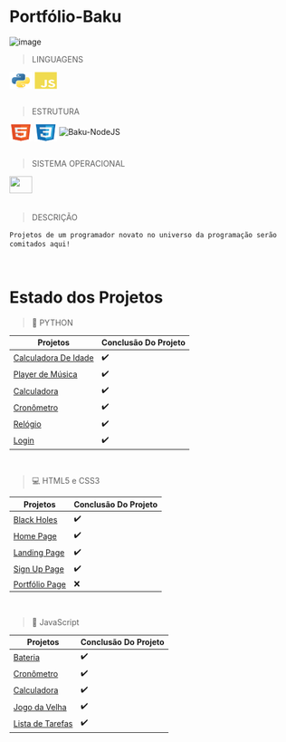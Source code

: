 # Portfólio-Baku
<div align="left">

![image](https://user-images.githubusercontent.com/103138773/191082511-9629273f-5dba-4682-bc0f-12fc09ca7514.png)

> LINGUAGENS
<div>
<img align="center" alt="Baku-Python" height="30" width="40" src="https://raw.githubusercontent.com/devicons/devicon/master/icons/python/python-original.svg">
<img align="center" alt="Baku-Js" height="30" width="40" src="https://raw.githubusercontent.com/devicons/devicon/master/icons/javascript/javascript-plain.svg">
</div>

<br>

> ESTRUTURA
<div>
<img align="center" alt="Baku-HTML" height="30" width="40" src="https://raw.githubusercontent.com/devicons/devicon/master/icons/html5/html5-original.svg">
<img align="center" alt="Baku-CSS" height="30" width="40" src="https://raw.githubusercontent.com/devicons/devicon/master/icons/css3/css3-original.svg">
<img aling="center" alt="Baku-NodeJS" height="30" width="40" src="https://cdn.jsdelivr.net/gh/devicons/devicon/icons/nodejs/nodejs-original.svg">
</div>

<br>

> SISTEMA OPERACIONAL
<div>
<img height="30" width="40" src="https://cdn.jsdelivr.net/gh/devicons/devicon/icons/windows8/windows8-original.svg" />
</div>

<br>

> DESCRIÇÃO
```
Projetos de um programador novato no universo da programação serão comitados aqui! 
```
</div>

<br>

# Estado dos Projetos
> 🐍 PYTHON

Projetos | Conclusão Do Projeto
--- | ---
[Calculadora De Idade](https://github.com/Baku-Stark/Portfolio-Baku/blob/main/Projetos/Python/Calculadora%20de%20Idade.py) | ✔️
[Player de Música](https://github.com/Baku-Stark/Portfolio-Baku/tree/main/Projetos/Python/Player%20de%20Musica) | ✔️
[Calculadora](https://github.com/Baku-Stark/Portfolio-Baku/blob/main/Projetos/Python/Calculadora.py) | ✔️
[Cronômetro](https://github.com/Baku-Stark/Portfolio-Baku/tree/main/Projetos/Python/Cron%C3%B4metro) | ✔️
[Relógio](https://github.com/Baku-Stark/Portfolio-Baku/tree/main/Projetos/Python/Rel%C3%B3gio) | ✔️
[Login](https://github.com/Baku-Stark/Portfolio-Baku/blob/main/Projetos/Python/login.py) | ✔️

<br>

> 💻 HTML5 e CSS3

Projetos | Conclusão Do Projeto
--- | ---
[Black Holes](https://github.com/Baku-Stark/Portfolio-Baku/tree/main/Projetos/HTML/Black%20Holes) | ✔️
[Home Page](https://github.com/Baku-Stark/Portfolio-Baku/tree/main/Projetos/HTML/Home%20Page) | ✔️
[Landing Page](https://github.com/Baku-Stark/Portfolio-Baku/tree/main/Projetos/HTML/Landing%20Page) | ✔️
[Sign Up Page](https://github.com/Baku-Stark/Portfolio-Baku/tree/main/Projetos/HTML/Sign%20Up%20Page) | ✔️
[Portfólio Page](https://github.com/Baku-Stark/Portfolio-Baku/tree/main/Portf%C3%B3lio) | ❌

<br>

> 📒 JavaScript

Projetos | Conclusão Do Projeto
--- | ---
[Bateria](https://github.com/Baku-Stark/Portfolio-Baku/tree/main/Projetos/JavaScript/Bateria) | ✔️
[Cronômetro](https://github.com/Baku-Stark/Portfolio-Baku/tree/main/Projetos/JavaScript/Cron%C3%B4metro) | ✔️
[Calculadora](https://github.com/Baku-Stark/Portfolio-Baku/tree/main/Projetos/JavaScript/Calculadora) | ✔️
[Jogo da Velha](https://github.com/Baku-Stark/Portfolio-Baku/tree/main/Projetos/JavaScript/Jogo%20%20da%20Velha) | ✔️
[Lista de Tarefas](https://github.com/Baku-Stark/Portfolio-Baku/tree/main/Projetos/JavaScript/Lista%20De%20Tarefas) | ✔️
